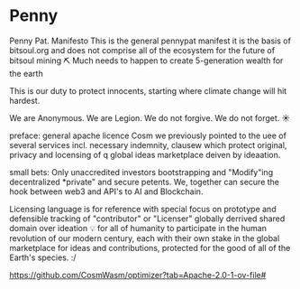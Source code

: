 # Penny
Penny Pat. Manifesto
This is the general pennypat manifest
it is the basis of bitsoul.org and does not comprise all of the ecosystem for the future of bitsoul mining ⛏️
Much needs to happen to create 5-generation wealth for the earth  

This is our duty to protect innocents, starting where climate change will hit hardest.

We are Anonymous. We are Legion. We do not forgive. We do not forget.
☀️

preface: general apache licence Cosm we previously pointed to the uee of several services incl. necessary indemnity, clausew which protect original, privacy and locensing of q global ideas marketplace deiven by ideaation.

small bets: Only unaccredited investors bootstrapping and "Modify"ing decentralized *private" and secure petents. We, together can secure the hook between web3 and API's to AI and Blockchain. 

Licensing language is for reference with special focus on prototype and defensible tracking of "contributor" or "Licenser" globally derrived shared domain over ideation 💡 for all of humanity to participate in the human revolution of our modern century, each with their own stake in the global marketplace for ideas and contributions, protected for the good of all of the Earth's species.
:/

https://github.com/CosmWasm/optimizer?tab=Apache-2.0-1-ov-file#
